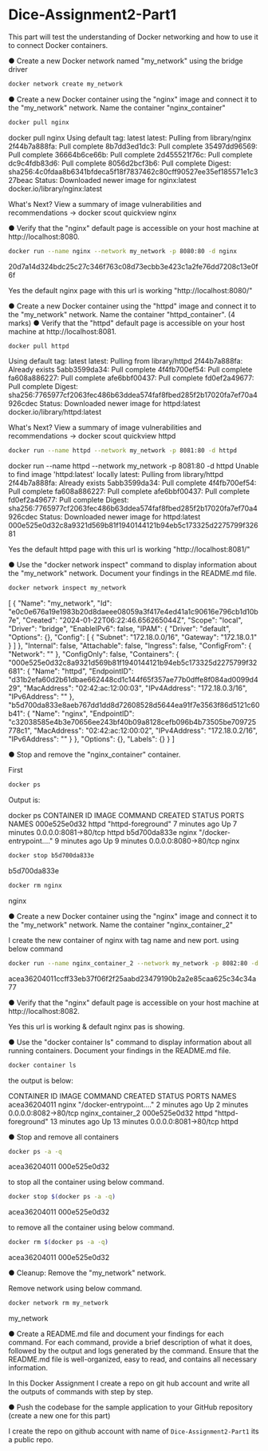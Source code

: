 # Dice-Assignment2-Part1
This part will test the understanding of Docker networking and how to use it to connect Docker containers.

● Create a new Docker network named "my_network" using the bridge driver

```bash
docker network create my_network
```

● Create a new Docker container using the "nginx" image and connect it to the "my_network" network. Name the container "nginx_container"

```bash
docker pull nginx
```

docker pull nginx
Using default tag: latest
latest: Pulling from library/nginx
2f44b7a888fa: Pull complete 
8b7dd3ed1dc3: Pull complete 
35497dd96569: Pull complete 
36664b6ce66b: Pull complete 
2d455521f76c: Pull complete 
dc9c4fdb83d6: Pull complete 
8056d2bcf3b6: Pull complete 
Digest: sha256:4c0fdaa8b6341bfdeca5f18f7837462c80cff90527ee35ef185571e1c327beac
Status: Downloaded newer image for nginx:latest
docker.io/library/nginx:latest

What's Next?
  View a summary of image vulnerabilities and recommendations → docker scout quickview nginx



● Verify that the "nginx" default page is accessible on your host machine at http://localhost:8080.


```bash
docker run --name nginx --network my_network -p 8080:80 -d nginx
```

20d7a14d324bdc25c27c346f763c08d73ecbb3e423c1a2fe76dd7208c13e0f6f

Yes the default nginx page with this url is working "http://localhost:8080/"

● Create a new Docker container using the "httpd" image and connect it to the
"my_network" network. Name the container "httpd_container". (4 marks)
● Verify that the "httpd" default page is accessible on your host machine at
http://localhost:8081.

```bash
docker pull httpd
```
Using default tag: latest
latest: Pulling from library/httpd
2f44b7a888fa: Already exists 
5abb3599da34: Pull complete 
4f4fb700ef54: Pull complete 
fa608a886227: Pull complete 
afe6bbf00437: Pull complete 
fd0ef2a49677: Pull complete 
Digest: sha256:7765977cf2063fec486b63ddea574faf8fbed285f2b17020fa7ef70a4926cdec
Status: Downloaded newer image for httpd:latest
docker.io/library/httpd:latest

What's Next?
  View a summary of image vulnerabilities and recommendations → docker scout quickview httpd

```bash
docker run --name httpd --network my_network -p 8081:80 -d httpd
```

docker run --name httpd --network my_network -p 8081:80 -d httpd
Unable to find image 'httpd:latest' locally
latest: Pulling from library/httpd
2f44b7a888fa: Already exists 
5abb3599da34: Pull complete 
4f4fb700ef54: Pull complete 
fa608a886227: Pull complete 
afe6bbf00437: Pull complete 
fd0ef2a49677: Pull complete 
Digest: sha256:7765977cf2063fec486b63ddea574faf8fbed285f2b17020fa7ef70a4926cdec
Status: Downloaded newer image for httpd:latest
000e525e0d32c8a9321d569b81f1940144121b94eb5c173325d2275799f32681

Yes the default httpd page with this url is working "http://localhost:8081/"


● Use the "docker network inspect" command to display information about the
"my_network" network. Document your findings in the README.md file. 

```bash
docker network inspect my_network
```
[
    {
        "Name": "my_network",
        "Id": "e0c0e676a19e1983b20d8daeee08059a3f417e4ed41a1c90616e796cb1d10b7e",
        "Created": "2024-01-22T06:22:46.656265044Z",
        "Scope": "local",
        "Driver": "bridge",
        "EnableIPv6": false,
        "IPAM": {
            "Driver": "default",
            "Options": {},
            "Config": [
                {
                    "Subnet": "172.18.0.0/16",
                    "Gateway": "172.18.0.1"
                }
            ]
        },
        "Internal": false,
        "Attachable": false,
        "Ingress": false,
        "ConfigFrom": {
            "Network": ""
        },
        "ConfigOnly": false,
        "Containers": {
            "000e525e0d32c8a9321d569b81f1940144121b94eb5c173325d2275799f32681": {
                "Name": "httpd",
                "EndpointID": "d31b2efa60d2b61dbae662448cd1c144f65f357ae77b0dffe8f084ad0099d429",
                "MacAddress": "02:42:ac:12:00:03",
                "IPv4Address": "172.18.0.3/16",
                "IPv6Address": ""
            },
            "b5d700da833e8aeb767dd1dd8d72608528d5644ea91f7e3563f86d5121c60b41": {
                "Name": "nginx",
                "EndpointID": "c32038585e4b3e70656ee243bf40b09a8128cefb096b4b73505be709725778c1",
                "MacAddress": "02:42:ac:12:00:02",
                "IPv4Address": "172.18.0.2/16",
                "IPv6Address": ""
            }
        },
        "Options": {},
        "Labels": {}
    }
]


● Stop and remove the "nginx_container" container.

First 
```bash
docker ps
```
Output is:

docker ps
CONTAINER ID   IMAGE     COMMAND                  CREATED         STATUS         PORTS                  NAMES
000e525e0d32   httpd     "httpd-foreground"       7 minutes ago   Up 7 minutes   0.0.0.0:8081->80/tcp   httpd
b5d700da833e   nginx     "/docker-entrypoint.…"   9 minutes ago   Up 9 minutes   0.0.0.0:8080->80/tcp   nginx

```bash
docker stop b5d700da833e
```
b5d700da833e

```bash
docker rm nginx
```

nginx

● Create a new Docker container using the "nginx" image and connect it to the "my_network" network. Name the container "nginx_container_2"

I create the new container of nginx with tag name and new port. using below command

```bash
docker run --name nginx_container_2 --network my_network -p 8082:80 -d nginx
```
acea36204011ccff33eb37f06f2f25aabd23479190b2a2e85caa625c34c34a77


● Verify that the "nginx" default page is accessible on your host machine at http://localhost:8082.

Yes this url is working & default nginx pas is showing.

● Use the "docker container ls" command to display information about all running
containers. Document your findings in the README.md file.

```bash
docker container ls
```

the output is below:

CONTAINER ID   IMAGE     COMMAND                  CREATED          STATUS          PORTS                  NAMES
acea36204011   nginx     "/docker-entrypoint.…"   2 minutes ago    Up 2 minutes    0.0.0.0:8082->80/tcp   nginx_container_2
000e525e0d32   httpd     "httpd-foreground"       13 minutes ago   Up 13 minutes   0.0.0.0:8081->80/tcp   httpd

● Stop and remove all containers

```bash
docker ps -a -q
```
acea36204011
000e525e0d32

to stop all the container using below command.

```bash
docker stop $(docker ps -a -q)
```
acea36204011
000e525e0d32


to remove all the container using below command.

```bash
docker rm $(docker ps -a -q)
```
acea36204011
000e525e0d32

● Cleanup: Remove the "my_network" network.

Remove network using below command.

```bash
docker network rm my_network 
```

my_network


● Create a README.md file and document your findings for each command. For each command, provide a brief description of what it does, followed by the output and logs generated by the command. Ensure that the README.md file is well-organized, easy to read, and contains all necessary information. 

In this Docker Assignment I create a repo on git hub account and write all the outputs of commands with step by step.


● Push the codebase for the sample application to your GitHub repository (create a new one for this part)

I create the repo on github account with name of `Dice-Assignment2-Part1` its a public repo.



